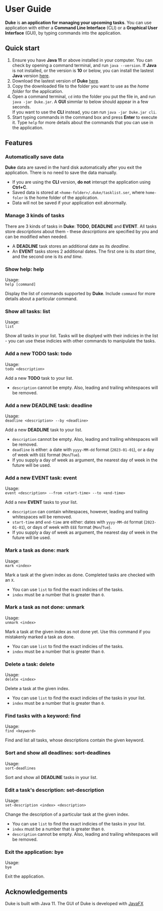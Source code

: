 # User Guide

**Duke** is **an application for managing your upcoming tasks**. You can use application with either a **Command Line Interface** (CLI) or a **Graphical User Interface** (GUI), by typing commands into the application.

## Quick start

1. Ensure you have **Java 11** or above installed in your computer. You can check by opening a command terminal, and run `java --version`. If **Java** is not installed, or the version is **10** or below, you can install the lastest **Java** version [here](https://www.oracle.com/sg/java/technologies/downloads/).
1. Download the lastest version of **Duke** [here]().
1. Copy the downloaded file to the folder you want to use as the _home folder_ for the application.
1. Open a command terminal, `cd` into the folder you put the file in, and run `java -jar Duke.jar`. A **GUI** simmlar to below should appear in a few seconds.<br>If you want to use the **CLI** instead, you can run `java -jar Duke.jar cli`.
1. Start typing commands in the command box and press **Enter** to execute it. Type `help` for more details about the commands that you can use in the application.

## Features

### Automatically save data

**Duke** data are saved in the hard disk automatically after you exit the application. There is no need to save the data manually.

- If you are using the **CLI** version, **do not** interupt the application using **Ctrl+C**.
- Saved data is stored at `<home-folder>/.duke/tasklist.ser`, where `home-foler` is the home folder of the application.
- Data will not be saved if your application exit abnormally.

### Manage 3 kinds of tasks

There are 3 kinds of tasks in **Duke**: **TODO**, **DEADLINE** and **EVENT**. All tasks store _descriptions_ about them - these _descriptions_ are specified by you and can be modified when needed.

- A **DEADLINE** task stores an additional date as its _deadline_.
- An **EVENT** tasks stores 2 additional dates. The first one is its _start time_, and the second one is its _end time_.

### Show help: **help**

Usage:<br>`help [command]`

Display the list of commands supported by **Duke**. Include `command` for more details about a particular command.

### Show all tasks: **list**

Usage:<br>`list`

Show all tasks in your list. Tasks will be displyed with their indicies in the list - you can use these indicies with other commands to manipulate the tasks.

### Add a new **TODO** task: **todo**

Usage:<br>`todo <description>`

Add a new **TODO** task to your list.

- `description` cannot be empty. Also, leading and trailing whitespaces will be removed.

### Add a new **DEADLINE** task: **deadline**

Usage:<br>`deadline <description> --by <deadline>`

Add a new **DEADLINE** task to your list.

- `description` cannot be empty. Also, leading and trailing whitespaces will be removed.
- `deadline` is either: a date with `yyyy-MM-dd` format (`2023-01-01`), or a day of week with `EEE` format (`Mon`/`Tue`).
- If you supply a day of week as argument, the nearest day of week in the future will be used.

### Add a new **EVENT** task: **event**

Usage:<br>`event <description> --from <start-time> --to <end-time>`

Add a new **EVENT** tasks to your list.

- `description` can contain whitespaces, however, leading and trailing whitespaces will be removed.
- `start-time` and `end-time` are either: dates with `yyyy-MM-dd` format (`2023-01-01`), or days of week with `EEE` format (`Mon`/`Tue`).
- If you supply a day of week as argument, the nearest day of week in the future will be used.

### Mark a task as done: **mark**

Usage:<br>`mark <index>`

Mark a task at the given index as done. Completed tasks are checked with an `X`.

- You can use `list` to find the exact indicies of the tasks.
- `index` must be a number that is greater than `0`.

### Mark a task as not done: **unmark**

Usage:<br>`unmark <index>`

Mark a task at the given index as not done yet. Use this command if you mistakenly marked a task as done.

- You can use `list` to find the exact indicies of the tasks.
- `index` must be a number that is greater than `0`.

### Delete a task: **delete**

Usage:<br>`delete <index>`

Delete a task at the given index.

- You can use `list` to find the exact indicies of the tasks in your list.
- `index` must be a number that is greater than `0`.

### Find tasks with a keyword: **find**

Usage:<br>`find <keyword>`

Find and list all tasks, whose descriptions contain the given keyword.

### Sort and show all deadlines: **sort-deadlines**

Usage:<br>`sort-deadlines`

Sort and show all **DEADLINE** tasks in your list.

### Edit a task's description: **set-description**

Usage:<br>`set-description <index> <description>`

Change the description of a particular task at the given index.

- You can use `list` to find the exact indicies of the tasks in your list.
- `index` must be a number that is greater than `0`.
- `description` cannot be empty. Also, leading and trailing whitespaces will be removed.

### Exit the application: **bye**

Usage:<br>`bye`

Exit the application.

## Acknowledgements

Duke is built with Java 11. The GUI of Duke is developed with [JavaFX](https://openjfx.io/)
